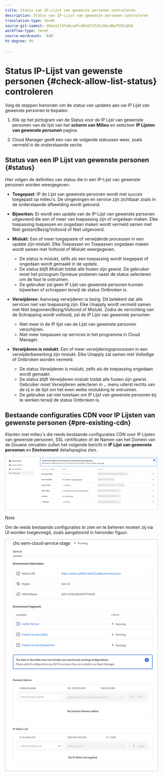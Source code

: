 ```yaml
---
title: Status van IP-Lijst van gewenste personen controleren
description: Status van IP-Lijst van gewenste personen controleren
translation-type: tm+mt
source-git-commit: ddee11fdfa8cadfcd63472fd3c94cd8af555c856
workflow-type: tm+mt
source-wordcount: '426'
ht-degree: 0%

---
```



# Status IP-Lijst van gewenste personen {#check-allow-list-status} controleren

Volg de stappen hieronder om de status van updates aan uw IP Lijst van gewenste personen te bepalen:

1. Klik op het pictogram van de Status voor de IP Lijst van gewenste personen van de lijst van het **scherm van Milieu** en selecteer **IP Lijsten van gewenste personen** pagina.

1. Cloud Manager geeft een van de volgende statussen weer, zoals vermeld in de onderstaande sectie.

## Status van een IP Lijst van gewenste personen {#status}

Hier volgen de definities van status die in een IP-Lijst van gewenste personen worden weergegeven:

* **Toegepast**: IP de Lijst van gewenste personen wordt met succes toegepast op milieu&#39;s.  De omgevingen en service zijn zichtbaar zoals in de onderstaande afbeelding wordt getoond.

* **Bijwerken**: Er wordt een update van de IP-Lijst van gewenste personen uitgevoerd die een of meer van toepassing zijn of ongedaan maken. Elke toepassing toepassen en ongedaan maken wordt vermeld samen met Niet gestart/Bezig/Voltooid of Niet uitgevoerd.

* **Mislukt**: Een of meer toegepaste of verwijderde processen in een update zijn mislukt. Elke Toepassen en Toepassen ongedaan maken wordt samen met Voltooid of Mislukt weergegeven.
   * De status is mislukt, zelfs als een toepassing wordt toegepast of ongedaan wordt gemaakt in de update.
   * De status blijft Mislukt totdat alle fouten zijn gewist. De gebruiker moet het pictogram Opnieuw proberen naast de status selecteren om de fout te ontruimen.
   * De gebruiker zal geen IP Lijst van gewenste personen kunnen bijwerken of schrappen terwijl de status Ontbroken is.

* **Verwijderen**: Aanvraag verwijderen is bezig. Dit betekent dat alle services niet van toepassing zijn. Elke Unapply wordt vermeld samen met Niet begonnen/Bezig/Voltooid of Mislukt.
Zodra de verrichting van de Schrapping wordt voltooid, zal de IP Lijst van gewenste personen:
   * Niet meer in de IP lijst van de Lijst van gewenste personen verschijnen.
   * Niet meer toepassen op services in het programma in Cloud Manager.

* **Verwijderen is mislukt**: Een of meer verwijderingsprocessen in een verwijderbewerking zijn mislukt. Elke Unapply zal samen met Volledige of Ontbroken worden vermeld.

   * De status Verwijderen is mislukt, zelfs als de toepassing ongedaan wordt gemaakt.
   * De status blijft Verwijderen mislukt totdat alle fouten zijn gewist. Gebruiker moet Verwijderen selecteren in **..** menu uiterst rechts van de rij in de lijst om het even welke mislukking te ontruimen.
   * De gebruiker zal niet toestaan om IP Lijst van gewenste personen bij te werken terwijl de status Ontbroken is.

## Bestaande configuraties CDN voor IP Lijsten van gewenste personen {#pre-existing-cdn}

Klanten met milieu&#39;s die reeds bestaande configuraties CDN voor IP Lijsten van gewenste personen, SSL certificaten of de Namen van het Domein van de Douane omvatten zullen het volgende bericht in **IP Lijst van gewenste personen** en **Environment** detailspagina zien.

![](/help/implementing/cloud-manager/assets/ip-allow-list-1.png)

>[!NOTE]
>Om de reeds bestaande configuraties te zien en te beheren moeten zij via UI worden toegevoegd, zoals aangetoond in hieronder figuur.

![](/help/implementing/cloud-manager/assets/ip-allow-list-2.png)

